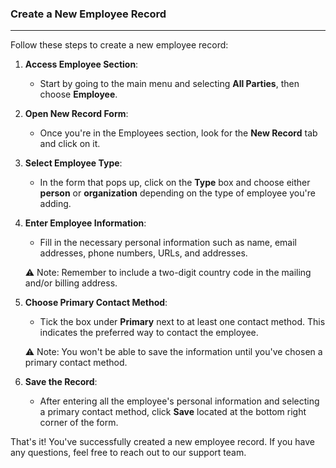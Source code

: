 ### Create a New Employee Record
________________________________
Follow these steps to create a new employee record:

1. **Access Employee Section**:
    
    - Start by going to the main menu and selecting **All Parties**, then choose **Employee**.
2. **Open New Record Form**:
    
    - Once you're in the Employees section, look for the **New Record** tab and click on it.
3. **Select Employee Type**:
    
    - In the form that pops up, click on the **Type** box and choose either **person** or **organization** depending on the type of employee you're adding.
4. **Enter Employee Information**:
    
    - Fill in the necessary personal information such as name, email addresses, phone numbers, URLs, and addresses.
    
    ⚠️ Note: Remember to include a two-digit country code in the mailing and/or billing address.
    
5. **Choose Primary Contact Method**:
    
    - Tick the box under **Primary** next to at least one contact method. This indicates the preferred way to contact the employee.
    
    ⚠️ Note: You won't be able to save the information until you've chosen a primary contact method.
    
6. **Save the Record**:
    
    - After entering all the employee's personal information and selecting a primary contact method, click **Save** located at the bottom right corner of the form.

That's it! You've successfully created a new employee record. If you have any questions, feel free to reach out to our support team.

